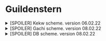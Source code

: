 # Guildenstern

<details> 
  <summary>[SPOILER] Kekw scheme. version 06.02.22  </summary>

  ![""](/.resource/kekw_scheme.png "Kekw")
</details>

<details> 
  <summary>[SPOILER] Gachi scheme. version 08.02.22  </summary>

  ![""](/.resource/gachi_scheme.png "Gachi")
</details>

<details> 
  <summary>[SPOILER] DB scheme. version 08.02.22  </summary>

  ![""](/.resource/db_scheme.png "Gachi")
</details>